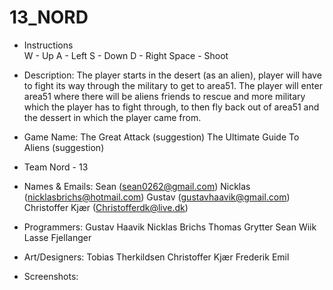 # 13_NORD

* Instructions <br>
W - Up
A - Left
S - Down
D - Right
Space - Shoot


* Description:
The player starts in the desert (as an alien), player will have to fight its way through the military to get to area51. The player will enter area51 where there will be aliens friends to rescue and more military which the player has to fight through, to then fly back out of area51 and the dessert in which the player came from.

* Game Name:
The Great Attack (suggestion)
The Ultimate Guide To Aliens (suggestion)

* Team Nord - 13

* Names & Emails: 
Sean (sean0262@gmail.com)
Nicklas (nicklasbrichs@hotmail.com)
Gustav (gustavhaavik@gmail.com)
Christoffer Kjær (Christofferdk@live.dk)

* Programmers: 
Gustav Haavik
Nicklas Brichs
Thomas Grytter
Sean Wiik
Lasse Fjellanger

* Art/Designers: 
Tobias Therkildsen
Christoffer Kjær
Frederik
Emil


* Screenshots:
